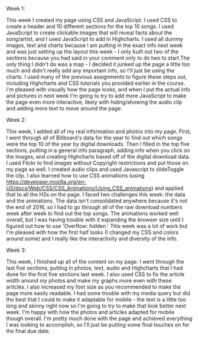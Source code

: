 Week 1:

This week I created my page using CSS and JavaScript. I used CSS to create a header and 10 different sections for the top 10 songs. I used JavaScript to create clickable images that will reveal facts about the song/artist, and I used JavaScript to add in Highcharts. I used all dummy images, text and charts because I am putting in the exact info next week and was just setting up the layout this week - I only built out two of the sections because you had said in your comment only to do two to start.The only thing I didn't do was a map - I decided it junked up the page a little too much and didn't really add any important info, so I'll just be using the charts. I used many of the previous assignments to figure these steps out, including Highcharts and CSS tutorials you provided earlier in the course. I'm pleased with visually how the page looks, and when I put the actual info and pictures in next week I'm going to try to add more JavaScript to make the page even more interactive, likely with hiding/showing the audio clip and adding more text to move around the page. 


Week 2:

This week, I added all of my real information and photos into my page. First, I went through all of Billboard's data for the year to find out which songs were the top 10 of the year by digital downloads. Then I filled in the top five sections, putting in a general info paragraph, adding info when you click on the images, and creating Highcharts based off of the digital download data. I used Flickr to find images without Copyright restrictions and put those on my page as well. I created audio clips and used Javascript to slideToggle the clip. I also learned how to use CSS animations (using https://developer.mozilla.org/en-US/docs/Web/CSS/CSS_Animations/Using_CSS_animations) and applied that to all the H2s on the page. I faced two challenges this week: the data and the animations. The data isn't consolidated anywhere because it's not the end of 2016, so I had to go through all of the raw download numbers week after week to find out the top songs. The animations worked well overall, but I was having trouble with it expanding the browser size until I figured out how to use 'Overflow: hidden.' This week was a lot of work but I'm pleased with how the first half looks (I changed my CSS and colors around some) and I really like the interactivity and diversity of the info. 


Week 3:

This week, I finished up all of the content on my page. I went through the last five sections, putting in photos, text, audio and Highcharts that I had done for the first five sections last week. I also used CSS to fix the article width around my photos and make my graphs more even with these articles. I also increased my font size as you recommended to make the page more easily readable. I had some trouble with my media query but did the best that I could to make it adaptable for mobile - the text is a little too long and skinny right now so I'm going to try to make that look better next week. I'm happy with how the photos and articles adapted for mobile though overall. I'm pretty much done with the page and achieved everything I was looking to accomplish, so I'll just be putting some final touches on for the final due date.
